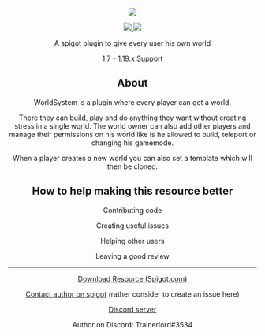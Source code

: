 <p align="center">
        <img src="https://github.com/CrazyCloudCraft/worldsystem-depecated/raw/new-idea/.github/CC60253F-63F9-4AC2-8C2F-13A3C22B4CBD.png" />
</p>
<p align="center">
    <a href="https://github.com/CrazyCloudCraft/worldsystem-updated-old/releases">
    <img src="https://img.shields.io/github/downloads/CrazyCloudCraft/WorldSystem-Updated/total?color=green&label=All%20downloads&style=plastic" />
    <a href="https://github.com/CrazyCloudCraft/worldsystem-updated-old/releases">
    <img src="https://img.shields.io/github/downloads-pre/CrazyCloudCraft/WorldSystem-Updated/v2.4.32/total?label=Downloads%20latest&sort=semver&style=plastic" />
</a>
   
<p align="center">
  <a>A spigot plugin to give every user his own world</a>
</p>
<p align="center">
  <a>1.7 - 1.19.x Support</a>
</p>
<h2 align="center">
    About
</h2>
  
<p align="center">
  <a>WorldSystem is a plugin where every player can get a world.</a>
</p>

<p align="center">
  <a>There they can build, play and do anything they want without creating stress in a single world. The world owner can also add other players and manage their permissions on his world like is he allowed to build, teleport or changing his gamemode.</a>
</p>
<p align="center">
  <a>When a player creates a new world you can also set a template which will then be cloned.</a>
</p>
<h2 align="center">
    How to help making this resource better
</h2>
<p align="center">
  <a>Contributing code</a>
</p>
<p align="center">
  <a>Creating useful issues</a>
</p>
<p align="center">
  <a>Helping other users</a>
</p>
<p align="center">
  <a>Leaving a good review</a>
</p>
  
***
<p align="center">
  <a href="https://www.spigotmc.org/resources/49756/">Download Resource (Spigot.com)</a>
</p>
<p align="center">
  <a href="https://www.spigotmc.org/conversations/add?to=trainerlord">Contact author on spigot</a>
  <a>(rather consider to create an issue here)</a>
</p>
<p align="center">
  <a href="https://discord.gg/WYz7Qck">Discord server</a>
</p>
<p align="center">
  <a>Author on Discord: Trainerlord#3534</a>
</p>

